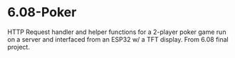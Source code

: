 # 6.08-Poker

HTTP Request handler and helper functions for a 2-player poker game run on a server and interfaced from an ESP32 w/ a TFT display. From 6.08 final project. 
